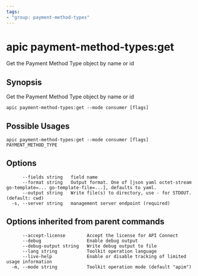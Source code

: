 ```yaml
---
tags:
- "group: payment-method-types"
---
```

# apic payment-method-types:get

Get the Payment Method Type object by name or id

## Synopsis

Get the Payment Method Type object by name or id

```
apic payment-method-types:get --mode consumer [flags]
```

## Possible Usages

```
apic payment-method-types:get --mode consumer [flags] PAYMENT_METHOD_TYPE
```

## Options

```
      --fields string   field name
      --format string   Output format. One of [json yaml octet-stream go-template=... go-template-file=...], defaults to yaml.
      --output string   Write file(s) to directory, use - for STDOUT. (default: cwd)
  -s, --server string   management server endpoint (required)
```

## Options inherited from parent commands

```
      --accept-license        Accept the license for API Connect
      --debug                 Enable debug output
      --debug-output string   Write debug output to file
      --lang string           Toolkit operation language
      --live-help             Enable or disable tracking of limited usage information
  -m, --mode string           Toolkit operation mode (default "apim")
```
